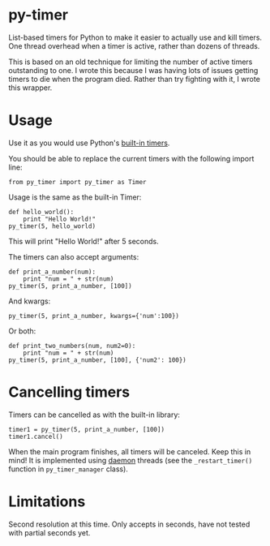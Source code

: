 py-timer
========

List-based timers for Python to make it easier to actually use and kill timers. One thread overhead when a timer is active, rather than dozens of threads. 

This is based on an old technique for limiting the number of active timers outstanding to one. I wrote this because I was having lots of issues getting timers to die when the program died. Rather than try fighting with it, I wrote this wrapper.

# Usage
Use it as you would use Python's [built-in timers](https://docs.python.org/2/library/threading.html#timer-objects). 

You should be able to replace the current timers with the following import line:

    from py_timer import py_timer as Timer

Usage is the same as the built-in Timer:

    def hello_world():
        print "Hello World!"
    py_timer(5, hello_world)

This will print "Hello World!" after 5 seconds.

The timers can also accept arguments:

    def print_a_number(num):
        print "num = " + str(num)
    py_timer(5, print_a_number, [100])

And kwargs:

    py_timer(5, print_a_number, kwargs={'num':100})

Or both:

    def print_two_numbers(num, num2=0):
        print "num = " + str(num)
    py_timer(5, print_a_number, [100], {'num2': 100})

# Cancelling timers
Timers can be cancelled as with the built-in library:

    timer1 = py_timer(5, print_a_number, [100])
    timer1.cancel()

When the main program finishes, all timers will be canceled. Keep this in mind! It is implemented using [daemon](https://docs.python.org/2/library/threading.html#threading.Thread.daemon) threads (see the ``_restart_timer()`` function in ``py_timer_manager`` class).

# Limitations
Second resolution at this time. Only accepts in seconds, have not tested with partial seconds yet.
